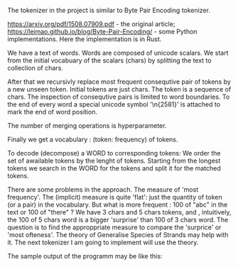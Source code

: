 The tokenizer in the project is similar to Byte Pair Encoding tokenizer.

https://arxiv.org/pdf/1508.07909.pdf - 	the original article; 
https://leimao.github.io/blog/Byte-Pair-Encoding/ - some Python implementations. 
Here the implementation is in Rust. 

We have a text of words. Words are composed of unicode scalars. We start from the 
initial vocabuary of the scalars (chars) by splitting the text to colleclion of chars. 

After that we recursivly replace most frequent consequtive pair of tokens by a new unseen token.
Initial tokens are just chars. The token is a sequence of chars. The inspection of consequtive pairs is 
limited to word boundaries. To the  end of every word a special unicode symbol '\n{2581}' is attached to mark the 
end of word position. 

The number of merging operations is hyperparameter. 

Finally we get a vocabulary : (token: frequency) of tokens. 

To decode (decompose) a WORD to corresponding tokens: We order the set of awailable tokens by the 
lenght of tokens. Starting from the longest tokens we search in the WORD for the tokens and split it 
for the matched tokens. 

There are some problems in the approach. The measure of 'most frequency'. The (implicit) measure is 
quite 'flat': just the quantity of token (or a pair) in the vocabulary. But what is more frequent : 
100 of "abc" in the text or 100 of "there" ? We have 3 chars and 5 chars tokens, and , intuitively, the 100 of 
5 chars word is a bigger 'surprise' than 100 of 3 chars word. The question is to find the approppriate 
measure to compare the 'surprice' or 'most ofteness'. The theory of Generalise Species of Strands may 
help with it. The next tokenizer I am going to implement will use the theory. 



The sample output of the programm may be like this: 


